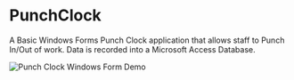 # PunchClock
A Basic Windows Forms Punch Clock application that allows staff to Punch In/Out of work. Data is recorded into a Microsoft Access Database.

![Punch Clock Windows Form Demo](https://github.com/0xDario/PunchClock/blob/master/PunchClock.gif)

